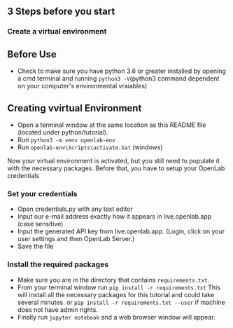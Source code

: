 ## 3 Steps before you start
### Create a virtual environment

## Before Use
- Check to make sure you have python 3.6 or greater installed by opening a cmd terminal and running
    `python3 -V`(python3 command dependent on your computer's environmental vraiables)

## Creating vvirtual Environment
- Open a terminal window at the same location as this README file (located under python/tutorial). 
- Run `python3 -m venv openlab-env`
- Run `openlab-env\Scripts\activate.bat` (windows)

Now your virtual environment is activated, but you still need to populate it with the necessary packages. Before that, you have to setup your OpenLab credentials

### Set your credentials
- Open credentials.py with any text editor
- Input our e-mail address exactly how it appears in live.openlab.app (case sensitive)
- Input the generated API key from live.openlab.app. (Login, click on your user settings and then OpenLab Server.)
- Save the file

### Install the required packages
- Make sure you are in the directory that contains `requirements.txt`. 
- From your terminal window run `pip install -r requirements.txt` This will install all the necessary packages for this tutorial and could take several minutes.
                            or `pip install -r requirements.txt --user` if machine does not have admin rights.
- Finally run `jupyter notebook` and a web browser window will appear.  